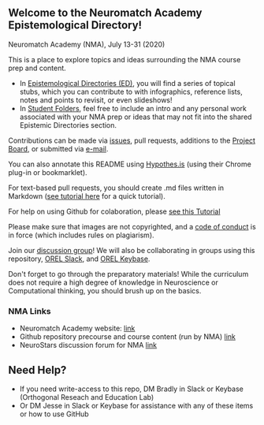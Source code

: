## Welcome to the Neuromatch Academy Epistemological Directory!
Neuromatch Academy (NMA), July 13-31 (2020)  

This is a place to explore topics and ideas surrounding the NMA course prep and content. 
- In [Epistemological Directories (ED)](https://github.com/Orthogonal-Research-Lab/Neuromatch-Academy/tree/master/Epistemological%20Directory), you will find a series of topical stubs, which you can contribute to with infographics, reference lists, notes and points to revisit, or even slideshows! 
- In [Student Folders](https://github.com/Orthogonal-Research-Lab/Neuromatch-Academy/tree/master/Students), feel free to include an intro and any personal work associated with your NMA prep or ideas that may not fit into the shared Epistemic Directories section. 


Contributions can be made via [issues](https://github.com/Orthogonal-Research-Lab/Neuromatch-Academy/issues), pull requests, additions to the [Project Board](https://github.com/Orthogonal-Research-Lab/Neuromatch-Academy/projects/1), or submitted via [e-mail](mailto:Orthogonal-Lab@outlook.com). 

You can also annotate this README using [Hypothes.is](https://web.hypothes.is/start/) (using their Chrome plug-in or bookmarklet). 

For text-based pull requests, you should create .md files written in Markdown ([see tutorial here](https://drive.google.com/file/d/1zXlZ2tEndNPOO1vmL4_MoAt-Tqjd0dUU/view?usp=sharing) for a quick tutorial). 

For help on using Github for colaboration, please [see this Tutorial](https://drive.google.com/file/d/1T8qAa70uQ_OhQYqilbtruhq2oscgzOUS/view?usp=sharing)

Please make sure that images are not copyrighted, and a [code of conduct](https://github.com/Orthogonal-Research-Lab/Neuromatch-Academy/blob/master/code-of-conduct.md) is in force (which includes rules on plagiarism).

Join our [discussion group](https://representational-brains-phenotypes.weebly.com/neuromatch-academy.html)! We will also be collaborating in groups using this repository, [OREL Slack](https://app.slack.com/client/T48BNG3A5/C015B5V5TEH), and [OREL Keybase](https://keybase.io/team/orthogonal_lab).

Don't forget to go through the preparatory materials! While the curriculum does not require a high degree of knowledge in Neuroscience or Computational thinking, you should brush up on the basics.

### NMA Links
- Neuromatch Academy website:  [link](https://neuromatch.io/academy/)
- Github repository precourse and course content (run by NMA)  [link](https://github.com/NeuromatchAcademy)
- NeuroStars discussion forum for NMA [link](https://neurostars.org/c/neuromatch-academy/16)

## Need Help?
- If you need write-access to this repo, DM Bradly in Slack or Keybase (Orthogonal Reseach and Education Lab)
- Or DM Jesse in Slack or Keybase for assistance with any of these items or how to use GitHub
